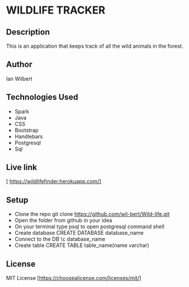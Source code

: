 # WILDLIFE TRACKER

## Description
This is an application that keeps track of all the wild animals in the forest.

## Author
Ian Wilbert

## Technologies Used
* Spark
* Java
* CSS
* Bootstrap
* Handlebars
* Postgresql
* Sql

## Live link
[ https://wildlifefinder.herokuapp.com/]

## Setup
* Clone the repo git clone https://github.com/wil-bert/Wild-life.git
* Open the folder from github in your idea
* On your terminal type psql to open postgresql command shell
* Create database CREATE DATABASE database_name
* Connect to the DB \c database_name
* Create table CREATE TABLE table_name(name varchar)

## License
MIT License [https://choosealicense.com/licenses/mit/]
